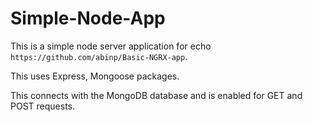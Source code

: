 # Simple-Node-App

This is a simple node server application for echo `https://github.com/abinp/Basic-NGRX-app`.

This uses Express, Mongoose packages.

This connects with the MongoDB database and is enabled for GET and POST requests.
